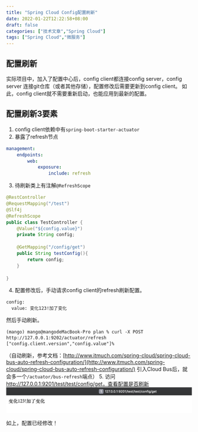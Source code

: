 ```yaml
---
title: "Spring Cloud Config配置刷新"
date: 2022-01-22T12:22:58+08:00
draft: false
categories: ["技术文章","Spring Cloud"]
tags: ["Spring Cloud","微服务"]
---
```


## 配置刷新
实际项目中，加入了配置中心后，config client都连接config server，config server 连接git仓库（或者其他存储），配置修改后需要更新到config client。
如此，config client就不需要重新启动，也能应用到最新的配置。

## 配置刷新3要素
1.  config client依赖中有`spring-boot-starter-actuator`
2. 暴露了refresh节点
``` yaml
management:  
    endpoints:  
        web:  
            exposure:  
                include: refresh
```
3. 待刷新类上有注解`@RefreshScope`
~~~ java
@RestController
@RequestMapping("/test")
@Slf4j
@RefreshScope
public class TestController {
    @Value("${config.value}")
    private String config;

    @GetMapping("/config/get")
    public String testConfig(){
        return config;
    }

}
~~~
4. 配置修改后，手动请求config client的refresh刷新配置。
~~~
config:
  value: 变化123!加了变化
~~~
然后手动刷新。
```
(mango) mango@mangodeMacBook-Pro plan % curl -X POST http://127.0.0.1:9202/actuator/refresh
["config.client.version","config.value"]%
```
（自动刷新，参考文档：[http://www.itmuch.com/spring-cloud/spring-cloud-bus-auto-refresh-configuration/](http://www.itmuch.com/spring-cloud/spring-cloud-bus-auto-refresh-configuration/)
引入Cloud Bus后，就会多一个`/actuator/bus-refresh`端点）
5. 访问 http://127.0.0.1:9201/test/test/config/get，查看配置是否刷新 
![](/mb/images/sc/config/05.png)

如上，配置已经修改！